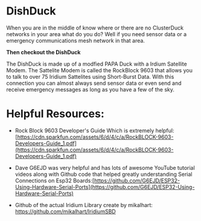# DishDuck 
When you are in the middle of know where or there are no ClusterDuck networks in your area what do you do? 
Well if you need sensor data or a emergency communications mesh network in that area. 

**Then checkout the DishDuck**

The DishDuck is made up of a modfied PAPA Duck with a Irdium Satellite Modem. The Sattelite Modem is called the RockBlock 9603 that allows you to talk to over 75 Iridium Sattelites using Short-Burst Data. With this connection you can almost always send sensor data or even send and receive emergency messages as long as you have a few of the sky. 

# Helpful Resources:

* Rock Block 9603 Developer's Guide Which is extremely helpful: [https://cdn.sparkfun.com/assets/6/d/4/c/a/RockBLOCK-9603-Developers-Guide_1.pdf](https://cdn.sparkfun.com/assets/6/d/4/c/a/RockBLOCK-9603-Developers-Guide_1.pdf)

* Dave G6EJD was very helpful and has lots of awesome YouTube tutorial videos along with Github code that helped greatly understanding Serial Connections on Esp32 Boards:[https://github.com/G6EJD/ESP32-Using-Hardware-Serial-Ports](https://github.com/G6EJD/ESP32-Using-Hardware-Serial-Ports)

* Github of the actual Iridium Library create by mikalhart: [https://github.com/mikalhart/IridiumSBD ](https://github.com/mikalhart/IridiumSBD)
